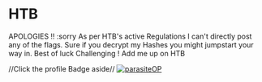 # HTB
APOLOGIES !! :sorry
As per HTB's active Regulations I can't directly post any of the flags.
Sure if you decrypt my Hashes you might jumpstart your way in.
Best of luck Challenging !
Add me up on HTB 


//Click the profile Badge aside// 
[ ![parasiteOP](https://www.hackthebox.eu/badge/image/198441)](https://www.hackthebox.eu/home/users/profile/198441)
